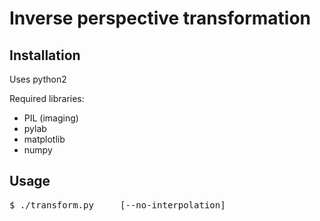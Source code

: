 Inverse perspective transformation
==================================

Installation
------------

Uses python2

Required libraries:
* PIL (imaging)
* pylab
* matplotlib
* numpy


Usage
-----

  <pre>$ ./transform.py <input_file> <output_file> <output_width> <output_height> [--no-interpolation]</pre>
